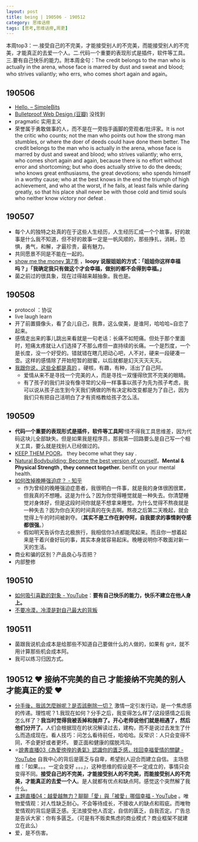 ```yaml
---
layout: post
title: being | 190506 - 190512
category: 思维话痨
tags: [思考,思维话痨,周更]
---
```

本周top3：一.接受自己的不完美，才能接受别人的不完美，而能接受别人的不完美，才能真正的去爱一个人。二.代码一个重要的表现形式是插件，软件等工具。三.要有自己快乐的能力。附本周金句：The credit belongs to the man who is actually in the arena, whose face is marred by dust and sweat and blood; who strives valiantly; who errs, who comes short again and again。

##  190506
- [Hello. – SimpleBits](http://simplebits.com/)
- [Bulletproof Web Design (豆瓣)](https://book.douban.com/subject/1428162/) 没找到
- pragmatic 实用主义
- 荣誉属于勇敢做事的人，而不是在一旁指手画脚的旁观者/批评家。It is not the critic who counts; not the man who points out how the strong man stumbles, or where the doer of deeds could have done them better. The credit belongs to the man who is actually in the arena, whose face is marred by dust and sweat and blood; who strives valiantly; who errs, who comes short again and again, because there is no effort without error and shortcoming; but who does actually strive to do the deeds; who knows great enthusiasms, the great devotions; who spends himself in a worthy cause; who at the best knows in the end the triumph of high achievement, and who at the worst, if he fails, at least fails while daring greatly, so that his place shall never be with those cold and timid souls who neither know victory nor defeat . 
      
##  190507
  - 每个人的独特之处真的在于这些人生经历，人生经历汇成一个个故事，好的故事是什么我不知道，但不好的故事一定是一帆风顺的，那些挣扎，消耗，恐惧，勇气，和解，才最珍贵，最有魅力。
  - 共同愿景不同是不能在一起的。
  - [show me the money 第7季](https://www.bilibili.com/video/av31905812/?p=10) ，**loopy 说服姐姐的方式：「姐姐你这样幸福吗？」「我确定我只有做这个才会幸福，做别的都不会得到幸福。」**
  - 菌之前过的很具象，现在过得越来越抽象。我也是。
  
## 190508
  - protocol ：协议
  - live laugh learn
  - 开了前置摄像头，看了会儿自己，我靠，这么俊美，是谁阿，哈哈哈~自恋了起来。
  - 感情走出来的事儿跳出来看就是一句老话：长痛不如短痛。但处于那个里面时，短痛太疼就让人们选择了不那么疼但一直持续的长痛。一个是烈度，一个是长度，没一个好受的。错就错在瞎几把动心吧，人不对，硬来一段硬凑一壶。这样的感情除了开始短暂的甜蜜，以后就都是幻灭灭灭灭灭。
  - [我跟你说，这些全都是真的](https://mp.weixin.qq.com/s/ggtdx9o2Y6IsXXacsUSloQ) 。硬核，有趣，有种，活出了自己阿。
    - 爱情从来不是寻找一个完美的人，而是寻找一双懂得欣赏不完美的眼睛。
    - 有了孩子的我们并没有像寻常的父母一样事事以孩子为先为孩子考虑，我可以说从孩子出生到今天我们俩做的所有决定和改变都是为了自己，因为我们只有把自己活明白了才有资格教给孩子怎么活。
    
##  190509
- **代码一个重要的表现形式是插件，软件等工具阿**!怪不得我工具思维差，因为代码这块儿全部缺失。但是如果我是程序员，那我第一回路要么是自己写一个相关工具，要么就是找别人已经做过的。
- [KEEP THEM POOR](https://www.youtube.com/watch?v=CyiZUl0re3k)。 they become what they say .
- [Natural Bodybuilding: Become the best version of yourself](https://www.youtube.com/watch?v=CR5krXHkr2I)。**Mental & Physical Strength , they connect together.** benifit on your mental health.
- [如何改掉晚睡强迫症？ - 知乎](https://www.zhihu.com/question/19761485)
   - 作为曾经的晚睡强迫症患者，我很明白一件事，就是我的身体很困很累，但我真的不想睡。这是为什么？因为你觉得睡觉就是一种失去。你清楚睡觉对身体好，但是这段时间你就是不想拿来睡觉。为什么觉得不熬夜就是一种失去？因为你白天的时间真的在失去啊。熬夜之后第二天晚起，就会觉得上午的时间被剥夺。（**其实不是工作在剥夺阿，自我要求的事情剥夺感都很强**。）
   - 假如明天告诉你去北极旅行，我相信你3点都能爬起来。而且你一想着起来是干着兴奋好玩的事，其实本身就容易起床。晚睡说明你不敢面对新一天的生活。
- 商业和骗的区别？产品良心与否把？
- 内部整修
    
##  190510
  - [如何吸引喜歡的對象 - YouTube](https://www.youtube.com/watch?v=rP6-Hlp-_Go)：**要有自己快乐的能力，快乐不建立在他人身上。**  
  - [不要冷漠，冷漠是對自己最大的背叛](https://www.youtube.com/watch?v=vO8uKBv6FnI)
  
##  190511
  - 菌跟我说机会成本是给那些不知道自己要做什么的人做的，如果有 grit，就不用计算那些机会成本阿。
  - 我可以练习归因方式。
  
##  190512 ❤️ 接纳不完美的自己 才能接纳不完美的别人 才能真正的爱 ❤️
- [分手後，我該怎麼辦呢？是否該刪除一切？](https://www.youtube.com/watch?v=90Th1dH4Byc&list=PLKhdFdaREj55xC-IsrFlmTWnUhiJV0BCH&index=2) 激情一定引发行动，是一个焦虑感的传递。理性呢？1.我现在如何？分手之后，我变得怎么样了/这段感情之后我怎么样了？**我当时觉得我被丢掉和抛弃了。开心老师说他们就是相遇了，然后他们分开了**。人们会根据现在的状况解读过去，建构，而不是说过去发生了什么而造成现在。看人技巧：问怎么看待前任，哈哈哈。反常识：人只会变得不同，不会更好或者更坏。 要正面和健康的摆脱鸿沟。
- ⭐️[說書直播03《為愛徬徨的勇氣》認識你的匱乏感，找回幸福愛情的關鍵 - YouTube](https://www.youtube.com/watch?v=W3Wgheqyzvo&list=PLKhdFdaREj55xC-IsrFlmTWnUhiJV0BCH&index=3) 自我中心的背后是匮乏与自卑，希望别人迎合而建立自信。 主场思维：「如果。。。一定会变好 。。。」，这种思维的假设是不一定成立的，事情只会变得不同。**接受自己的不完美，才能接受别人的不完美，而能接受别人的不完美，才能真正的去爱一个人**。是人就都有优点和缺点阿。感觉这个突然解了我什么。
- [主題直播04：越愛越無力？聊聊「愛」與「被愛」哪個幸福 - YouTube](https://www.youtube.com/watch?v=mfsnpTuWOwc) 。唯物爱情观：对人性缺乏耐心。不会等待成长，不接收人的缺点和瑕疵。而唯物爱情观的背后是匮乏感。无法接受他人否定，自信的匮乏，自我否定。广告总是告诉大家：你有多匮乏。（可是有不贩卖焦虑的商业模式？商业框架不就建立在此么）
- 爱，是不伤害。


